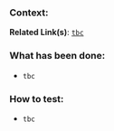 ### Context:

**Related Link(s)**: [`tbc`](https://github.com/ooaklee/ghatd/issues)

### What has been done:

- `tbc`

### How to test:

- `tbc`
